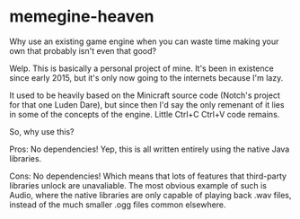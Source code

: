 # memegine-heaven
Why use an existing game engine when you can waste time making your own that probably isn't even that good?

Welp. This is basically a personal project of mine. It's been in existence since early 2015, but it's only now going to the internets because I'm lazy.

It used to be heavily based on the Minicraft source code (Notch's project for that one Luden Dare), but since then I'd say the only remenant of it lies in some of the concepts of the engine. Little Ctrl+C Ctrl+V code remains.

So, why use this?

Pros:
No dependencies! Yep, this is all written entirely using the native Java libraries.

Cons:
No dependencies! Which means that lots of features that third-party libraries unlock are unavaliable. The most obvious example of such is Audio, where the native libraries are only capable of playing back .wav files, instead of the much smaller .ogg files common elsewhere.